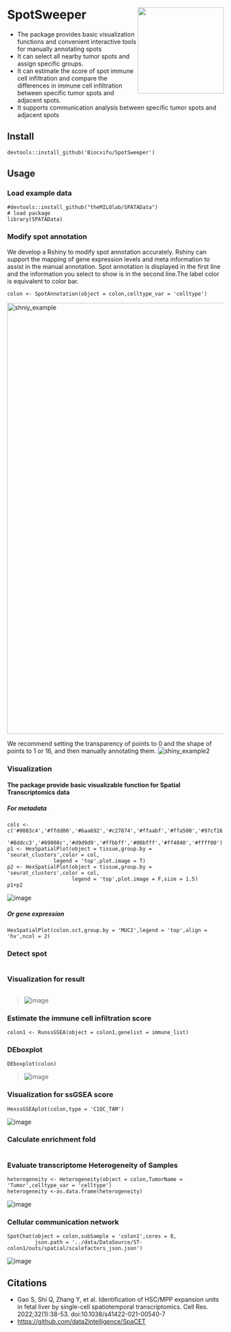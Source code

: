 # SpotSweeper<img src="https://user-images.githubusercontent.com/122006615/236639340-d832f708-5478-499a-9bfb-7bcb0dd7c89f.png" align="right" alt="" width="200" />
#### 
- The package provides basic visualization functions and convenient interactive tools for manually annotating spots
- It can select all nearby tumor spots and assign specific groups.
- It can estimate the score of spot immune cell infiltration and compare the differences in immune cell infiltration between specific tumor spots and adjacent spots.
- It supports communication analysis between specific tumor spots and adjacent spots

## Install
```
devtools::install_github('Biocxifu/SpotSweeper')
```  
## Usage

### Load example data
```
#devtools::install_github("theMILOlab/SPATAData")
# load package
library(SPATAData)

```
### Modify spot annotation
We develop a Rshiny to modify spot annotation accurately. Rshiny can support the mapping of gene expression levels and meta information to assist in the manual annotation. Spot annotation is displayed in the first line and the information you select to show is in the second line.The label color is equivalent to color bar. 
```
colon <- SpotAnnotation(object = colon,celltype_var = 'celltype')
```
<img width="1000" alt="shniy_example" src="https://user-images.githubusercontent.com/122006615/236654377-cd4c73a1-04da-49da-973b-d6ae4d1862fb.png">

We recommend setting the transparency of points to 0 and the shape of points to 1 or 16, and then manually annotating them.
![shiny_example2](https://user-images.githubusercontent.com/122006615/236639369-adc3824f-8432-4b80-9436-8bcf306b2106.gif)


### Visualization
#### The package provide basic visualizable function for Spatial Transcriptomics data
##### *For metadata*
```
cols <- c('#0083c4','#ffdd00','#6aa692','#c27874','#ffaabf','#ffa500','#97cf16',
          '#8ddcc3','#69008c','#d9d9d9','#ffbbff','#00bfff','#ff4040','#ffff00')
p1 <- HexSpatialPlot(object = tissue,group.by = 'seurat_clusters',color = col,
               legend = 'top',plot.image = T)
p2 <- HexSpatialPlot(object = tissue,group.by = 'seurat_clusters',color = col,
                     legend = 'top',plot.image = F,size = 1.5)
p1+p2
```
![image](https://github.com/Biocxifu/SpotSweeper/assets/122006615/23e8725f-10fe-44c9-92d6-fd8797acf487)

##### *Or gene expression*

```
HexSpatialPlot(colon.sct,group.by = 'MUC2',legend = 'top',align = 'hv',ncol = 2)
```
### Detect spot
```

```
### Visualization for result
```

```
>![image](https://user-images.githubusercontent.com/122006615/235993210-3a841544-c772-4191-b2b1-55e456680756.png)


### Estimate the immune cell infiltration score
```
colon1 <- RunssGSEA(object = colon1,genelist = immune_list)

```

### DEboxplot
```
DEboxplot(colon)

```
>![image](https://user-images.githubusercontent.com/122006615/233399369-7799a532-706a-4568-8cd6-ad1148519c84.png)

### Visualization for ssGSEA score
```
HexssGSEAplot(colon,type = 'C1QC_TAM')

```
![image](https://user-images.githubusercontent.com/122006615/233401762-76ee47aa-95de-4b4f-babf-c0da475f9752.png)


### Calculate enrichment fold
```
```
### Evaluate transcriptome Heterogeneity of Samples

```
heterogeneity <- Heterogeneity(object = colon,TumorName = 'Tumor',celltype_var = 'celltype')
heterogeneity <-as.data.frame(heterogeneity)
```
![image](https://github.com/Biocxifu/SpotSweeper/assets/122006615/b25edad2-bfe7-4db0-b4ee-b5879faae6b5)


### Cellular communication network

```
SpotChat(object = colon,subSample = 'colon1',cores = 8,
         json.path = '../data/DataSource/ST-colon1/outs/spatial/scalefactors_json.json') 
```
![image](https://github.com/Biocxifu/SpotSweeper/assets/122006615/2c8618e2-35eb-4ac1-8867-9575faebc999)



## Citations
- Gao S, Shi Q, Zhang Y, et al. Identification of HSC/MPP expansion units in fetal liver by single-cell spatiotemporal transcriptomics. Cell Res. 2022;32(1):38-53. doi:10.1038/s41422-021-00540-7
- https://github.com/data2intelligence/SpaCET
